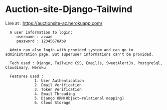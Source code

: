 # Auction-site-Django-Tailwind

Live at : https://auctionsite-az.herokuapp.com/

      A user information to login:
         username : azwad
         password : 12345678Ab@

      Admin can also login with provided system and can go to administration page. But superuser informations can't be provided.

      Tech used : Django, Tailwind CSS, EmailJs, SweetAlertJs, PostgreSql, Cloudinary, Heroku

      Features used : 
                 1. User Authentication
                 2. Email Verification
                 3. Token Verification
                 4. Email Threading
                 5. Django ORM(Object–relational mapping)
                 6. Cloud Storage
